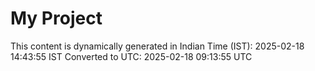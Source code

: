 # My Project

This content is dynamically generated in Indian Time (IST): 2025-02-18 14:43:55 IST
Converted to UTC: 2025-02-18 09:13:55 UTC
